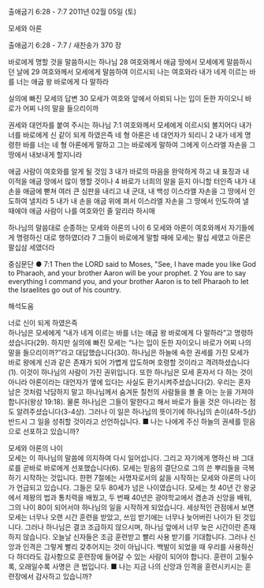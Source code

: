 출애굽기 6:28 - 7:7 
2011년 02월 05일 (토)

모세와 아론



출애굽기 6:28 - 7:7 / 새찬송가 370 장


바로에게 명할 것을 말씀하시는 하나님
28 여호와께서 애굽 땅에서 모세에게 말씀하시던 날에 29 여호와께서 모세에게 말씀하여 이르시되 나는 여호와라 내가 네게 이르는 바를 너는 애굽 왕 바로에게 다 말하라  

실의에 빠진 모세의 답변
30 모세가 여호와 앞에서 아뢰되 나는 입이 둔한 자이오니 바로가 어찌 나의 말을 들으리이까  

권세와 대언자를 붙여 주시는 하나님
7:1 여호와께서 모세에게 이르시되 볼지어다 내가 너를 바로에게 신 같이 되게 하였은즉 네 형 아론은 네 대언자가 되리니 2 내가 네게 명령한 바를 너는 네 형 아론에게 말하고 그는 바로에게 말하여 그에게 이스라엘 자손을 그 땅에서 내보내게 할지니라  

애굽 사람이 여호와를 알게 될 것임
3 내가 바로의 마음을 완악하게 하고 내 표징과 내 이적을 애굽 땅에서 많이 행할 것이나 4 바로가 너희의 말을 듣지 아니할 터인즉 내가 내 손을 애굽에 뻗쳐 여러 큰 심판을 내리고 내 군대, 내 백성 이스라엘 자손을 그 땅에서 인도하여 낼지라 5 내가 내 손을 애굽 위에 펴서 이스라엘 자손을 그 땅에서 인도하여 낼 때에야 애굽 사람이 나를 여호와인 줄 알리라 하시매

하나님의 말씀대로 순종하는 모세와 아론의 나이
6 모세와 아론이 여호와께서 자기들에게 명령하신 대로 행하였더라 7 그들이 바로에게 말할 때에 모세는 팔십 세였고 아론은 팔십삼 세였더라  

중심문단 ● 7:1 Then the LORD said to Moses, "See, I have made you like God to Pharaoh, and your brother Aaron will be your prophet. 2 You are to say everything I command you, and your brother Aaron is to tell Pharaoh to let the Israelites go out of his country.

해석도움





너로 신이 되게 하였은즉  
하나님은 모세에게 “내가 네게 이르는 바를 너는 애굽 왕 바로에게 다 말하라”고 명령하셨습니다(29). 하지만 실의에 빠진 모세는 “나는 입이 둔한 자이오니 바로가 어찌 나의 말을 들으리이까?”라고 대답했습니다(30). 하나님은 하늘에 속한 권세를 가진 모세가 바로 왕에게 신과 같은 존재가 되어 가볍게 압도하며 호령할 것이라고 격려하셨습니다(1). 이것이 하나님의 사람이 가진 권위입니다. 또한 하나님은 모세 혼자서 다 하는 것이 아니라 아론이라는 대언자가 옆에 있다는 사실도 환기시켜주셨습니다(2). 우리는 혼자 남은 것처럼 낙담하지 말고 하나님께서 숨겨둔 칠천의 사람들을 볼 줄 아는 눈을 가져야 합니다(왕상 19:18). 물론 하나님은 그들이 말한다고 해서 바로가 들을 것은 아니라는 점도 알려주셨습니다(3-4상). 그러나 이 일은 하나님의 뜻이기에 하나님의 손이(4하-5상) 반드시 그 일을 성취할 것이라고 선언하십니다.
■ 나는 나에게 주신 하늘의 권세를 믿음으로 선포하고 있습니까? 

모세와 아론의 나이  
모세는 이 하나님의 말씀에 의지하여 다시 일어섭니다. 그리고 자기에게 명하신 바 그대로를 곧바로 바로에게 선포했습니다(6). 모세는 믿음의 결단으로 그의 쓴 뿌리들을 극복하기 시작하는 것입니다. 한편 7절에는 사명자로서의 삶을 시작하는 모세와 아론의 나이가 언급되고 있습니다. 그들은 모두 80세가 넘은 나이였습니다. 모세는 첫 40년 간 왕궁에서 제왕의 법과 통치력을 배웠고, 두 번째 40년은 광야학교에서 겸손과 신앙을 배워, 그의 나이 80이 되어서야 하나님의 일을 시작하게 되었습니다. 세상적인 관점에서 보면 모세는 너무나 오랜 시간 훈련을 받았고, 쓰임 받기에는 너무나 늦어버린 나이가 된 것입니다. 그러나 하나님은 결코 조급하지 않으시며, 하나님 앞에서 너무 늦은 시간이란 존재하지 않습니다. 오늘날 신자들은 조금 훈련받고 빨리 사용 받기를 기대합니다. 그러나 신앙과 인격은 그렇게 빨리 갖추어지는 것이 아닙니다. 백발이 되었을 때 우리를 사용하신다 하더라도 감사함으로 훈련장에 들어갈 수 있는 사람이 되어야 합니다. 훈련이 고될수록, 오래일수록 사명은 큰 법입니다.
■ 나는 지금 나의 신앙과 인격을 훈련시키시는 훈련장에서 감사하고 있습니까?
